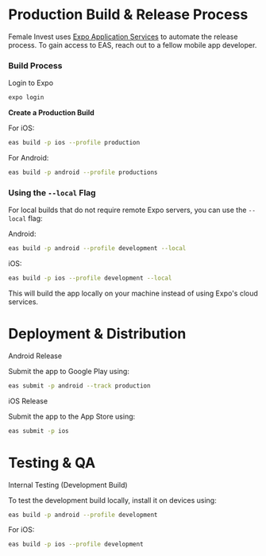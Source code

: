 # Production Build & Release Process

Female Invest uses [Expo Application Services](https://expo.dev) to automate the release process. To gain access to EAS, reach out to a fellow mobile app developer.

### Build Process

Login to Expo

```bash
expo login
```

**Create a Production Build**

For iOS:

```bash
eas build -p ios --profile production
```

For Android:

```bash
eas build -p android --profile productions
```

### Using the `--local` Flag

For local builds that do not require remote Expo servers, you can use the `--local` flag:

Android:

```bash
eas build -p android --profile development --local
```

iOS:

```bash
eas build -p ios --profile development --local
```

This will build the app locally on your machine instead of using Expo's cloud services.

#  Deployment & Distribution

Android Release

Submit the app to Google Play using:

```bash
eas submit -p android --track production
```

iOS Release

Submit the app to the App Store using:

```bash
eas submit -p ios
```

# Testing & QA

Internal Testing (Development Build)

To test the development build locally, install it on devices using:

```bash
eas build -p android --profile development
```

For iOS:

```bash
eas build -p ios --profile development
```
